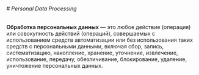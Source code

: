 ###### # Personal Data Processing

**Обработка персональных данных** —  это любое действие (операция) или совокупность действий (операций), совершаемых с использованием средств автоматизации или без использования таких средств с персональными данными, включая сбор, запись, систематизацию, накопление, хранение, уточнение, извлечение, использование, передачу, обезличивание, блокирование, удаление, уничтожение персональных данных.
